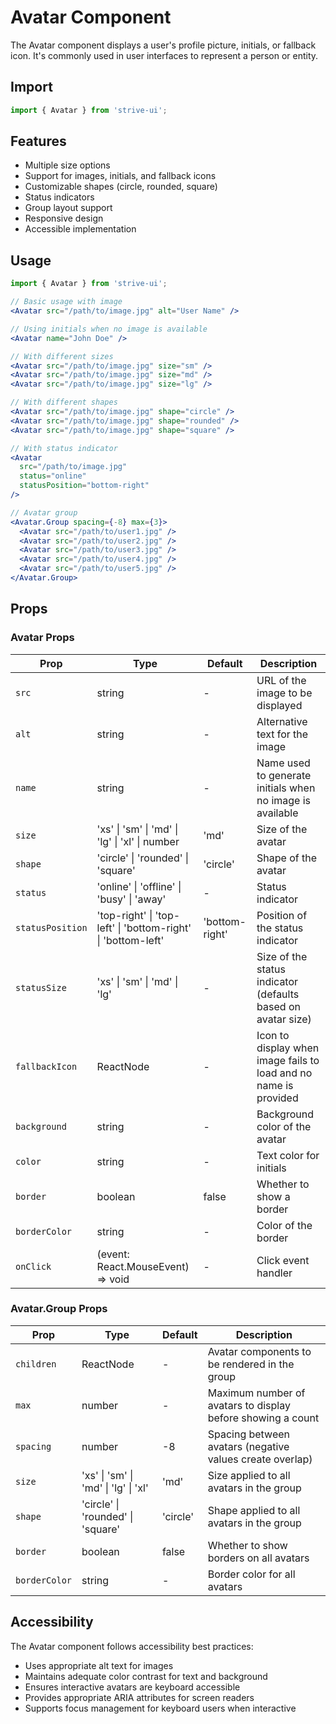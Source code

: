 # Avatar Component

The Avatar component displays a user's profile picture, initials, or fallback icon. It's commonly used in user interfaces to represent a person or entity.

## Import

```jsx
import { Avatar } from 'strive-ui';
```

## Features

- Multiple size options
- Support for images, initials, and fallback icons
- Customizable shapes (circle, rounded, square)
- Status indicators
- Group layout support
- Responsive design
- Accessible implementation

## Usage

```jsx
import { Avatar } from 'strive-ui';

// Basic usage with image
<Avatar src="/path/to/image.jpg" alt="User Name" />

// Using initials when no image is available
<Avatar name="John Doe" />

// With different sizes
<Avatar src="/path/to/image.jpg" size="sm" />
<Avatar src="/path/to/image.jpg" size="md" />
<Avatar src="/path/to/image.jpg" size="lg" />

// With different shapes
<Avatar src="/path/to/image.jpg" shape="circle" />
<Avatar src="/path/to/image.jpg" shape="rounded" />
<Avatar src="/path/to/image.jpg" shape="square" />

// With status indicator
<Avatar 
  src="/path/to/image.jpg" 
  status="online" 
  statusPosition="bottom-right" 
/>

// Avatar group
<Avatar.Group spacing={-8} max={3}>
  <Avatar src="/path/to/user1.jpg" />
  <Avatar src="/path/to/user2.jpg" />
  <Avatar src="/path/to/user3.jpg" />
  <Avatar src="/path/to/user4.jpg" />
  <Avatar src="/path/to/user5.jpg" />
</Avatar.Group>
```

## Props

### Avatar Props

| Prop | Type | Default | Description |
|------|------|---------|-------------|
| `src` | string | - | URL of the image to be displayed |
| `alt` | string | - | Alternative text for the image |
| `name` | string | - | Name used to generate initials when no image is available |
| `size` | 'xs' \| 'sm' \| 'md' \| 'lg' \| 'xl' \| number | 'md' | Size of the avatar |
| `shape` | 'circle' \| 'rounded' \| 'square' | 'circle' | Shape of the avatar |
| `status` | 'online' \| 'offline' \| 'busy' \| 'away' | - | Status indicator |
| `statusPosition` | 'top-right' \| 'top-left' \| 'bottom-right' \| 'bottom-left' | 'bottom-right' | Position of the status indicator |
| `statusSize` | 'xs' \| 'sm' \| 'md' \| 'lg' | - | Size of the status indicator (defaults based on avatar size) |
| `fallbackIcon` | ReactNode | - | Icon to display when image fails to load and no name is provided |
| `background` | string | - | Background color of the avatar |
| `color` | string | - | Text color for initials |
| `border` | boolean | false | Whether to show a border |
| `borderColor` | string | - | Color of the border |
| `onClick` | (event: React.MouseEvent) => void | - | Click event handler |

### Avatar.Group Props

| Prop | Type | Default | Description |
|------|------|---------|-------------|
| `children` | ReactNode | - | Avatar components to be rendered in the group |
| `max` | number | - | Maximum number of avatars to display before showing a count |
| `spacing` | number | -8 | Spacing between avatars (negative values create overlap) |
| `size` | 'xs' \| 'sm' \| 'md' \| 'lg' \| 'xl' | 'md' | Size applied to all avatars in the group |
| `shape` | 'circle' \| 'rounded' \| 'square' | 'circle' | Shape applied to all avatars in the group |
| `border` | boolean | false | Whether to show borders on all avatars |
| `borderColor` | string | - | Border color for all avatars |

## Accessibility

The Avatar component follows accessibility best practices:
- Uses appropriate alt text for images
- Maintains adequate color contrast for text and background
- Ensures interactive avatars are keyboard accessible
- Provides appropriate ARIA attributes for screen readers
- Supports focus management for keyboard users when interactive
